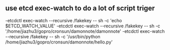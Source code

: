 ## use etcd exec-watch to do a lot of script triger 
-etcdctl exec-watch --recursive /fakekey  -- sh -c 'echo $ETCD_WATCH_VALUE'
-etcdctl exec-watch --recursive /fakekey  -- sh -c '/home/jiazhu3/gopro/cronsun/damonnote/damonnote'
-etcdctl exec-watch --recursive /fakekey  -- sh -c '/usr/bin/python /home/jiazhu3/gopro/cronsun/damonnote/hello.py'

